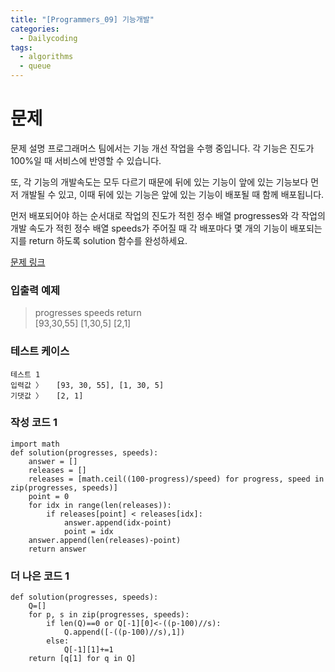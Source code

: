 ```yaml
---
title: "[Programmers_09] 기능개발"
categories:
  - Dailycoding
tags:
  - algorithms
  - queue
---
```


# 문제
문제 설명
프로그래머스 팀에서는 기능 개선 작업을 수행 중입니다. 각 기능은 진도가 100%일 때 서비스에 반영할 수 있습니다.

또, 각 기능의 개발속도는 모두 다르기 때문에 뒤에 있는 기능이 앞에 있는 기능보다 먼저 개발될 수 있고, 이때 뒤에 있는 기능은 앞에 있는 기능이 배포될 때 함께 배포됩니다.

먼저 배포되어야 하는 순서대로 작업의 진도가 적힌 정수 배열 progresses와 각 작업의 개발 속도가 적힌 정수 배열 speeds가 주어질 때 각 배포마다 몇 개의 기능이 배포되는지를 return 하도록 solution 함수를 완성하세요.

[문제 링크](https://programmers.co.kr/learn/courses/30/lessons/42586)

### 입출력 예제
> progresses	speeds	return  
[93,30,55]	[1,30,5]	[2,1]  

### 테스트 케이스
```
테스트 1
입력값 〉	[93, 30, 55], [1, 30, 5]
기댓값 〉	[2, 1]
```

### 작성 코드 1
```
import math
def solution(progresses, speeds):
    answer = []
    releases = []
    releases = [math.ceil((100-progress)/speed) for progress, speed in zip(progresses, speeds)]
    point = 0
    for idx in range(len(releases)):
        if releases[point] < releases[idx]: 
            answer.append(idx-point)
            point = idx
    answer.append(len(releases)-point)
    return answer
```

### 더 나은 코드 1
```
def solution(progresses, speeds):
    Q=[]
    for p, s in zip(progresses, speeds):
        if len(Q)==0 or Q[-1][0]<-((p-100)//s):
            Q.append([-((p-100)//s),1])
        else:
            Q[-1][1]+=1
    return [q[1] for q in Q]
```
